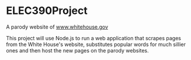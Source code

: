 # ELEC390Project

A parody website of www.whitehouse.gov

This project will use Node.js to run a web application that scrapes pages from the White House's website, substitutes popular words for much sillier ones and then host the new pages on the parody websites. 
